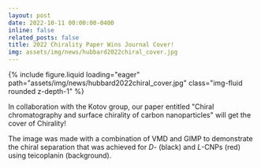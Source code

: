 ```yaml
---
layout: post
date: 2022-10-11 00:00:00-0400
inline: false
related_posts: false
title: 2022 Chirality Paper Wins Journal Cover!
img: assets/img/news/hubbard2022chiral_cover.jpg
---
```


<div class="row mt-4 justify-content-center">
    <div class="col-sm-12 col-md-6">
        {% include figure.liquid loading="eager" path="assets/img/news/hubbard2022chiral_cover.jpg" class="img-fluid rounded z-depth-1" %}
    </div>
</div>

In collaboration with the Kotov group, our paper entitled "Chiral chromatography and surface chirality of carbon nanoparticles" will get the cover of Chirality! 

The image was made with a combination of VMD and GIMP to demonstrate the chiral separation that was achieved for *D*- (black) and *L*-CNPs (red) using teicoplanin (background).